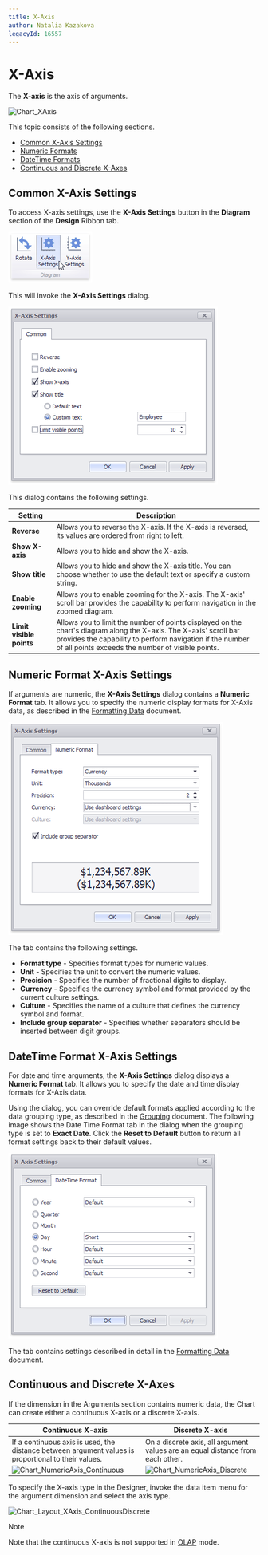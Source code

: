 ```yaml
---
title: X-Axis
author: Natalia Kazakova
legacyId: 16557
---
```

# X-Axis
The **X-axis** is the axis of arguments.

![Chart_XAxis](../../../../../images/img19404.png)

This topic consists of the following sections.
* [Common X-Axis Settings](#generalsettings)
* [Numeric Formats](#numericformatsettings)
* [DateTime Formats](#datetimeformatsettings)
* [Continuous and Discrete X-Axes](#continuousanddiscretexaxes)

## <a name="generalsettings"/>Common X-Axis Settings
To access X-axis settings, use the **X-Axis Settings** button in the **Diagram** section of the **Design** Ribbon tab.

![Chart_XAxisOptions_Button](../../../../../images/img19467.png)

This will invoke the **X-Axis Settings** dialog.

![Chart_XAxisOptions_Form](../../../../../images/img19403.png)

This dialog contains the following settings.

| Setting | Description |
|---|---|
| **Reverse** | Allows you to reverse the X-axis. If the X-axis is reversed, its values are ordered from right to left. |
| **Show X-axis** | Allows you to hide and show the X-axis. |
| **Show title** | Allows you to hide and show the X-axis title. You can choose whether to use the default text or specify a custom string. |
| **Enable zooming** | Allows you to enable zooming for the X-axis. The X-axis' scroll bar provides the capability to perform navigation in the zoomed diagram. |
| **Limit visible points** | Allows you to limit the number of points displayed on the chart's diagram along the X-axis. The X-axis' scroll bar provides the capability to perform navigation if the number of all points exceeds the number of visible points. |

## <a id="numericformatsettings"></a>Numeric Format X-Axis Settings
If arguments are numeric, the **X-Axis Settings** dialog contains a **Numeric Format** tab. It allows you to specify the numeric display formats for X-Axis data, as described in the [Formatting Data](../../../data-shaping/formatting-data.md) document. 

![Chart_XAxisOptions_NumericFormat](../../../../../images/chart_xaxisoptions_form_numeric_formats.png)

The tab contains the following settings.

* **Format type** - Specifies format types for numeric values. 
* **Unit** - Specifies the unit to convert the numeric values.
* **Precision** - Specifies the number of fractional digits to display.
* **Currency** - Specifies the currency symbol and format provided by the current culture settings.
* **Culture** - Specifies the name of a culture that defines the currency symbol and format.
* **Include group separator** - Specifies whether separators should be inserted between digit groups.

## <a id="datetimeformatsettings"></a>DateTime Format X-Axis Settings
For date and time arguments, the **X-Axis Settings** dialog displays a **Numeric Format** tab. It allows you to specify the date and time display formats for X-Axis data.

Using the dialog, you can override default formats applied according to the data grouping type, as described in the [Grouping](../../../data-shaping/grouping.md) document. The following image shows the Date Time Format tab in the dialog when the grouping type is set to **Exact Date**. Click the **Reset to Default** button to return all format settings back to their default values.

![Chart_XAxisOptions_NumericFormat](../../../../../images/chart_xaxisoptions_form_datetime_formats.png)

The tab contains settings described in detail in the [Formatting Data](../../../data-shaping/formatting-data.md) document. 


## <a name="continuousanddiscretexaxes"/>Continuous and Discrete X-Axes
If the dimension in the Arguments section contains numeric data, the Chart can create either a continuous X-axis or a discrete X-axis.

| Continuous X-axis | Discrete X-axis |
|---|---|
| If a continuous axis is used, the distance between argument values is proportional to their values. | On a discrete axis, all argument values are an equal distance from each other. |
| ![Chart_NumericAxis_Continuous](../../../../../images/img18302.png) | ![Chart_NumericAxis_Discrete](../../../../../images/img18303.png) |

To specify the X-axis type in the Designer, invoke the data item menu for the argument dimension and select the axis type.

![Chart_Layout_XAxis_ContinuousDiscrete](../../../../../images/img19550.png)

> [!NOTE]
> Note that the continuous X-axis is not supported in [OLAP](../../../binding-dashboard-items-to-data/binding-dashboard-items-to-data-in-olap-mode.md) mode.